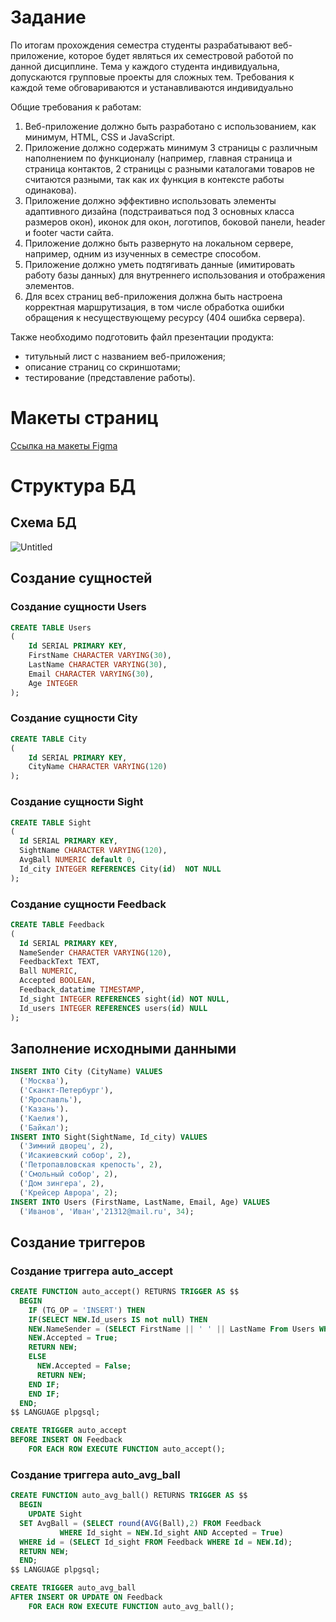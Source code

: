 # Задание

По итогам прохождения семестра студенты разрабатывают веб-приложение,
которое будет являться их семестровой работой по данной дисциплине. 
Тема у каждого студента индивидуальна, допускаются групповые проекты для сложных тем. 
Требования к каждой теме обговариваются и устанавливаются индивидуально

Общие требования к работам:

1. Веб-приложение должно быть разработано с использованием, как минимум, HTML, CSS и JavaScript.
2. Приложение должно содержать минимум 3 страницы с различным наполнением по функционалу (например, главная страница и страница контактов, 2 страницы с разными каталогами товаров не считаются разными, так как их функция в контексте работы одинакова).
3. Приложение должно эффективно использовать элементы адаптивного дизайна (подстраиваться под 3 основных класса размеров окон), иконок для окон, логотипов, боковой панели, header и footer части сайта.
4. Приложение должно быть развернуто на локальном сервере, например, одним из изученных в семестре способом.
5. Приложение должно уметь подтягивать данные (имитировать работу базы данных) для внутреннего использования и отображения элементов.
6. Для всех страниц веб-приложения должна быть настроена корректная маршрутизация, в том числе обработка ошибки обращения к несуществующему ресурсу (404 ошибка сервера).

Также необходимо подготовить файл презентации продукта: 
- титульный лист с названием веб-приложения;
- описание страниц со скриншотами;
- тестирование (представление работы).

# Макеты страниц
[Ссылка на макеты Figma](https://www.figma.com/design/MoOSkNC9H0wsCYRcCJPISr/%D0%98%D1%82%D0%BE%D0%B3%D0%BE%D0%B2%D1%8B%D0%B9-%D0%BF%D1%80%D0%BE%D0%B5%D0%BA%D1%82?node-id=0-1&t=3qe4GFzF8wNxUJmO-1 "Ссылка на макеты") 

# Структура  БД

## Схема БД

![Untitled](https://github.com/TotKtoSmog/Attractions/assets/61620222/0b9d1859-d53d-4012-8ecc-4477c78bb50a)

## Создание сущностей

### Создание сущности Users

``` sql
CREATE TABLE Users
(
    Id SERIAL PRIMARY KEY,
    FirstName CHARACTER VARYING(30),
    LastName CHARACTER VARYING(30),
    Email CHARACTER VARYING(30),
    Age INTEGER
);
```

### Создание сущности City

``` sql
CREATE TABLE City
(
    Id SERIAL PRIMARY KEY,
    CityName CHARACTER VARYING(120)
);
```

### Создание сущности Sight

``` sql
CREATE TABLE Sight
(
  Id SERIAL PRIMARY KEY,
  SightName CHARACTER VARYING(120),
  AvgBall NUMERIC default 0,
  Id_city INTEGER REFERENCES City(id)  NOT NULL
);
```

### Создание сущности Feedback

``` sql
CREATE TABLE Feedback
(
  Id SERIAL PRIMARY KEY,
  NameSender CHARACTER VARYING(120),
  FeedbackText TEXT,
  Ball NUMERIC,
  Accepted BOOLEAN,
  Feedback_datatime TIMESTAMP,
  Id_sight INTEGER REFERENCES sight(id) NOT NULL,
  Id_users INTEGER REFERENCES users(id) NULL
);
```

## Заполнение исходными данными

``` sql
INSERT INTO City (CityName) VALUES
  ('Москва'),
  ('Сканкт-Петербург'),
  ('Ярославль'),
  ('Казань').
  ('Каелия'),
  ('Байкал');
INSERT INTO Sight(SightName, Id_city) VALUES
  ('Зимний дворец', 2),
  ('Исакиевский собор', 2),
  ('Петропавловская крепость', 2),
  ('Смольный собор', 2),
  ('Дом зингера', 2),
  ('Крейсер Аврора', 2);
INSERT INTO Users (FirstName, LastName, Email, Age) VALUES
  ('Иванов', 'Иван','21312@mail.ru', 34);
```
## Создание триггеров
### Создание триггера auto_accept
``` sql
CREATE FUNCTION auto_accept() RETURNS TRIGGER AS $$
  BEGIN
    IF (TG_OP = 'INSERT') THEN
    IF(SELECT NEW.Id_users IS not null) THEN
    NEW.NameSender = (SELECT FirstName || ' ' || LastName From Users WHERE (id = NEW.Id_users));
    NEW.Accepted = True;
    RETURN NEW;
    ELSE
      NEW.Accepted = False;
      RETURN NEW;
    END IF;
    END IF;
  END;
$$ LANGUAGE plpgsql;

CREATE TRIGGER auto_accept
BEFORE INSERT ON Feedback
    FOR EACH ROW EXECUTE FUNCTION auto_accept();
```
### Создание триггера auto_avg_ball
``` sql
CREATE FUNCTION auto_avg_ball() RETURNS TRIGGER AS $$
  BEGIN
    UPDATE Sight 
  SET AvgBall = (SELECT round(AVG(Ball),2) FROM Feedback
           WHERE Id_sight = NEW.Id_sight AND Accepted = True)
  WHERE id = (SELECT Id_sight FROM Feedback WHERE Id = NEW.Id);
  RETURN NEW;
  END;
$$ LANGUAGE plpgsql;

CREATE TRIGGER auto_avg_ball
AFTER INSERT OR UPDATE ON Feedback
    FOR EACH ROW EXECUTE FUNCTION auto_avg_ball();
```
